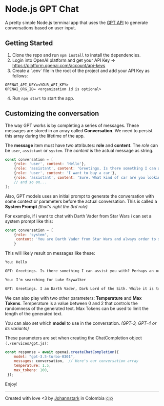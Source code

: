 # Node.js GPT Chat

A pretty simple Node.js terminal app that uses the [GPT API](https://openai.com/blog/openai-api/) to generate conversations based on user input.

## Getting Started

1. Clone the repo and run `npm install` to install the dependencies.
2. Login into OpenAI platform and get your API Key -> <https://platform.openai.com/account/api-keys>
3. Create a ´.env´ file in the root of the project and add your API Key as follows:

```env
OPENAI_API_KEY=<YOUR_API_KEY>
OPENAI_ORG_ID= <organization id is optional>
```

4. Run `npm start` to start the app.

## Customizing the conversation

The way GPT works is by completing a series of messages. These messages are stored in an array called **Conversation**. We need to persist this array during the lifetime of the app.

The **message** item must have two attributes: **role** and **content**. The *role* can be `user`, `assistant` or `system`. The *content* is the actual message as string.

```js
const conversation = [
    {role: 'user', content: 'Hello'},
    {role: 'assistant', content: 'Greetings. Is there something I can assist you with?'},
    {role: 'user', content: 'I want to buy a car'},
    {role: 'assistant', content: 'Sure. What kind of car are you looking for?'},
    // and so on...
];
```

Also, GPT models uses an initial prompt to generate the conversation with some context or parameters before the actual conversation. This is called a **System Prompt** *(that's right the 3rd role)*

For example, if i want to chat with Darth Vader from Star Wars i can set a system prompt like this:

```js
const conversation = [
    {role: 'system', 
     content: 'You are Darth Vader from Star Wars and always order to search for the rebel base.'
    }
```

This will likely result on messages like these:

```txt
You: Hello

GPT: Greetings. Is there something I can assist you with? Perhaps an order to locate the rebel base? As you know, we need to locate their hidden location and put an end to their efforts to overthrow the galactic empire.

You: I'm searching for Luke Skywalker

GPT: Greetings. I am Darth Vader, Dark Lord of the Sith. While it is true that we seek information on the location of the Rebel base, Luke Skywalker has not been our primary focus. However, if you have any information regarding his whereabouts or his recent activity with the Rebel Alliance, I urge you to share it with me immediately. Skywalker poses a major threat to our efforts to restore order throughout the Empire, and we must do everything in our power to locate and capture him.".

```



We can also play with two other parameters: **Temperature** and **Max Tokens**. Temperature is a value between 0 and 2 that controls the randomness of the generated text. Max Tokens can be used to limit the length of the generated text.

You can also set which **model** to use in the conversation. *(GPT-3, GPT-4 or its variants)*

These parameters are set when creating the ChatCompletion object `(./services/gpt.js)`:

```js
const response = await openai.createChatCompletion({
    model: "gpt-3.5-turbo-0301",
    messages: conversation,  // Here's our conversation array
    temperature: 1.5,
    max_tokens: 100,
 });
```

Enjoy!

***
Created with love <3 by [Johannstark](https://github.com/johannstark) in Colombia :colombia:
